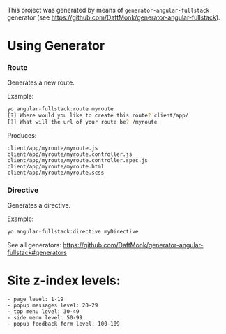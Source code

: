 This project was generated by means of `generator-angular-fullstack` generator (see https://github.com/DaftMonk/generator-angular-fullstack).

# Using Generator

### Route
Generates a new route.

Example:
```bash
yo angular-fullstack:route myroute
[?] Where would you like to create this route? client/app/
[?] What will the url of your route be? /myroute
```

Produces:

    client/app/myroute/myroute.js
    client/app/myroute/myroute.controller.js
    client/app/myroute/myroute.controller.spec.js
    client/app/myroute/myroute.html
    client/app/myroute/myroute.scss
    
### Directive
Generates a directive.

Example:
```bash
yo angular-fullstack:directive myDirective
```

See all generators: https://github.com/DaftMonk/generator-angular-fullstack#generators

# Site z-index levels:
```
- page level: 1-19
- popup messages level: 20-29
- top menu level: 30-49
- side menu level: 50-99
- popup feedback form level: 100-109
```

